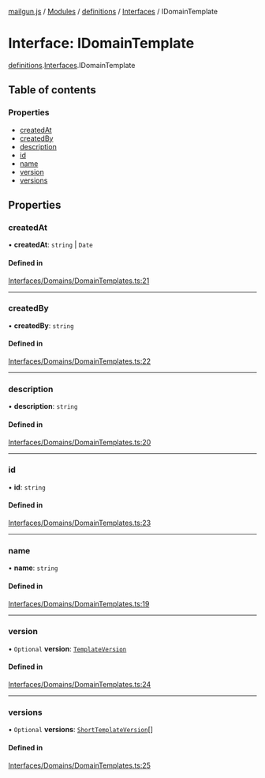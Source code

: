 [mailgun.js](../README.md) / [Modules](../modules.md) / [definitions](../modules/definitions.md) / [Interfaces](../modules/definitions.Interfaces.md) / IDomainTemplate

# Interface: IDomainTemplate

[definitions](../modules/definitions.md).[Interfaces](../modules/definitions.Interfaces.md).IDomainTemplate

## Table of contents

### Properties

- [createdAt](definitions.Interfaces.IDomainTemplate.md#createdat)
- [createdBy](definitions.Interfaces.IDomainTemplate.md#createdby)
- [description](definitions.Interfaces.IDomainTemplate.md#description)
- [id](definitions.Interfaces.IDomainTemplate.md#id)
- [name](definitions.Interfaces.IDomainTemplate.md#name)
- [version](definitions.Interfaces.IDomainTemplate.md#version)
- [versions](definitions.Interfaces.IDomainTemplate.md#versions)

## Properties

### createdAt

• **createdAt**: `string` \| `Date`

#### Defined in

[Interfaces/Domains/DomainTemplates.ts:21](https://github.com/mailgun/mailgun.js/blob/d73f136/lib/Interfaces/Domains/DomainTemplates.ts#L21)

___

### createdBy

• **createdBy**: `string`

#### Defined in

[Interfaces/Domains/DomainTemplates.ts:22](https://github.com/mailgun/mailgun.js/blob/d73f136/lib/Interfaces/Domains/DomainTemplates.ts#L22)

___

### description

• **description**: `string`

#### Defined in

[Interfaces/Domains/DomainTemplates.ts:20](https://github.com/mailgun/mailgun.js/blob/d73f136/lib/Interfaces/Domains/DomainTemplates.ts#L20)

___

### id

• **id**: `string`

#### Defined in

[Interfaces/Domains/DomainTemplates.ts:23](https://github.com/mailgun/mailgun.js/blob/d73f136/lib/Interfaces/Domains/DomainTemplates.ts#L23)

___

### name

• **name**: `string`

#### Defined in

[Interfaces/Domains/DomainTemplates.ts:19](https://github.com/mailgun/mailgun.js/blob/d73f136/lib/Interfaces/Domains/DomainTemplates.ts#L19)

___

### version

• `Optional` **version**: [`TemplateVersion`](../modules/definitions.md#templateversion)

#### Defined in

[Interfaces/Domains/DomainTemplates.ts:24](https://github.com/mailgun/mailgun.js/blob/d73f136/lib/Interfaces/Domains/DomainTemplates.ts#L24)

___

### versions

• `Optional` **versions**: [`ShortTemplateVersion`](../modules/definitions.md#shorttemplateversion)[]

#### Defined in

[Interfaces/Domains/DomainTemplates.ts:25](https://github.com/mailgun/mailgun.js/blob/d73f136/lib/Interfaces/Domains/DomainTemplates.ts#L25)
